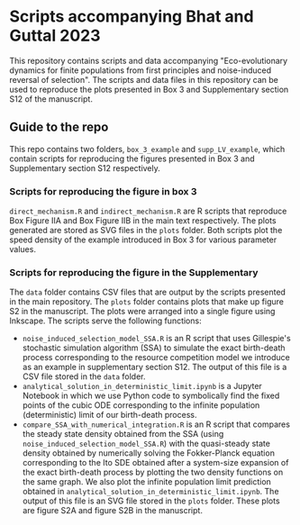 # Scripts accompanying Bhat and Guttal 2023

This repository contains scripts and data accompanying "Eco-evolutionary dynamics for finite populations from first principles and noise-induced reversal of selection". The scripts and data files in this repository can be used to reproduce the plots presented in Box 3 and Supplementary section S12 of the manuscript.

## Guide to the repo

This repo contains two folders, ```box_3_example``` and ```supp_LV_example```, which contain scripts for reproducing the figures presented in Box 3 and Supplementary section S12 respectively.

### Scripts for reproducing the figure in box 3

```direct_mechanism.R``` and ```indirect_mechanism.R``` are R scripts that reproduce Box Figure IIA and Box Figure IIB in the main text respectively. The plots generated are stored as SVG files in the ```plots``` folder. Both scripts plot the speed density of the example introduced in Box 3 for various parameter values.


### Scripts for reproducing the figure in the Supplementary

The ```data``` folder contains CSV files that are output by the scripts presented in the main repository. The ```plots``` folder contains plots that make up figure S2 in the manuscript. The plots were arranged into a single figure using Inkscape. The scripts serve the following functions:

- ```noise_induced_selection_model_SSA.R``` is an R script that uses Gillespie's stochastic simulation algorithm (SSA) to simulate the exact birth-death process corresponding to the resource competition model we introduce as an example in supplementary section S12. The output of this file is a CSV file stored in the ```data``` folder.
- ```analytical_solution_in_deterministic_limit.ipynb``` is a Jupyter Notebook in which we use Python code to symbolically find the fixed points of the cubic ODE corresponding to the infinite population (deterministic) limit of our birth-death process.
- ```compare_SSA_with_numerical_integration.R``` is an R script that compares the steady state density obtained from the SSA (using ```noise_induced_selection_model_SSA.R```) with the quasi-steady state density obtained by numerically solving the Fokker-Planck equation corresponding to the Ito SDE obtained after a system-size expansion of the exact birth-death process by plotting the two density functions on the same graph. We also plot the infinite population limit prediction obtained in  ```analytical_solution_in_deterministic_limit.ipynb```. The output of this file is an SVG file stored in the ```plots``` folder. These plots are figure S2A and figure S2B in the manuscript.
